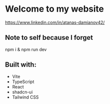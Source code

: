 # Welcome to my website
https://www.linkedin.com/in/atanas-damianov42/

## Note to self because I forget
npm i & npm run dev

## Built with:

- Vite
- TypeScript
- React
- shadcn-ui
- Tailwind CSS
